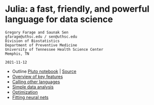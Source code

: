 # Julia: a fast, friendly, and powerful language for data science

    Gregory Farage and Saunak Sen
    gfarage@uthsc.edu / sen@uthsc.edu
    Division of Biostatistics
    Department of Preventive Medicine
    University of Tennessee Health Science Center
    Memphis, TN
    
    2021-11-12

- Outline [Pluto notebook](https://htmlview.glitch.me/?https://github.com/senresearch/quant-genetics-webinars/blob/master/2021-11-12/outline.html) | [Source](outline.jl)
- [Overview of key features](KeyfeaturesOverview.pdf)
- [Calling other languages](callLanguageFunctions.ipynb)
- [Simple data analysis](data-analysis.ipynb)
- [Optimization](optim.ipynb)
- [Fitting neural nets](FluxNNShowcase.ipynb) 
